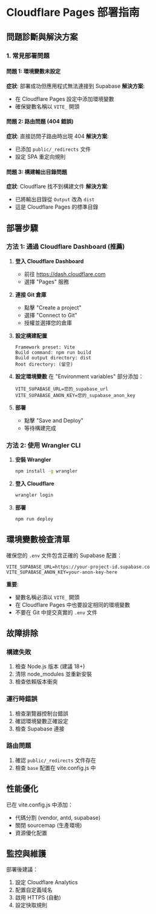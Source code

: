 # Cloudflare Pages 部署指南

## 問題診斷與解決方案

### 1. 常見部署問題

#### 問題 1: 環境變數未設定
**症狀**: 部署成功但應用程式無法連接到 Supabase
**解決方案**: 
- 在 Cloudflare Pages 設定中添加環境變數
- 確保變數名稱以 `VITE_` 開頭

#### 問題 2: 路由問題 (404 錯誤)
**症狀**: 直接訪問子路由時出現 404
**解決方案**: 
- 已添加 `public/_redirects` 文件
- 設定 SPA 重定向規則

#### 問題 3: 構建輸出目錄問題
**症狀**: Cloudflare 找不到構建文件
**解決方案**: 
- 已將輸出目錄從 `Output` 改為 `dist`
- 這是 Cloudflare Pages 的標準目錄

## 部署步驟

### 方法 1: 通過 Cloudflare Dashboard (推薦)

1. **登入 Cloudflare Dashboard**
   - 前往 https://dash.cloudflare.com
   - 選擇 "Pages" 服務

2. **連接 Git 倉庫**
   - 點擊 "Create a project"
   - 選擇 "Connect to Git"
   - 授權並選擇您的倉庫

3. **設定構建配置**
   ```
   Framework preset: Vite
   Build command: npm run build
   Build output directory: dist
   Root directory: (留空)
   ```

4. **設定環境變數**
   在 "Environment variables" 部分添加：
   ```
   VITE_SUPABASE_URL=您的_supabase_url
   VITE_SUPABASE_ANON_KEY=您的_supabase_anon_key
   ```

5. **部署**
   - 點擊 "Save and Deploy"
   - 等待構建完成

### 方法 2: 使用 Wrangler CLI

1. **安裝 Wrangler**
   ```bash
   npm install -g wrangler
   ```

2. **登入 Cloudflare**
   ```bash
   wrangler login
   ```

3. **部署**
   ```bash
   npm run deploy
   ```

## 環境變數檢查清單

確保您的 `.env` 文件包含正確的 Supabase 配置：

```env
VITE_SUPABASE_URL=https://your-project-id.supabase.co
VITE_SUPABASE_ANON_KEY=your-anon-key-here
```

**重要**: 
- 變數名稱必須以 `VITE_` 開頭
- 在 Cloudflare Pages 中也要設定相同的環境變數
- 不要在 Git 中提交真實的 `.env` 文件

## 故障排除

### 構建失敗
1. 檢查 Node.js 版本 (建議 18+)
2. 清除 node_modules 並重新安裝
3. 檢查依賴版本衝突

### 運行時錯誤
1. 檢查瀏覽器控制台錯誤
2. 確認環境變數正確設定
3. 檢查 Supabase 連接

### 路由問題
1. 確認 `public/_redirects` 文件存在
2. 檢查 `base` 配置在 vite.config.js 中

## 性能優化

已在 vite.config.js 中添加：
- 代碼分割 (vendor, antd, supabase)
- 關閉 sourcemap (生產環境)
- 資源優化配置

## 監控與維護

部署後建議：
1. 設定 Cloudflare Analytics
2. 配置自定義域名
3. 啟用 HTTPS (自動)
4. 設定快取規則